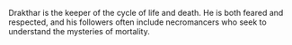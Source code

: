 
Drakthar is the keeper of the cycle of life and death. He is both feared and respected, and his followers often include necromancers who seek to understand the mysteries of mortality.